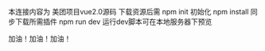 本连接内容为 美团项目vue2.0源码
下载资源后需
npm init    初始化
npm install 同步下载所需插件
npm run dev 运行dev脚本可在本地服务器下预览

加油！加油！加油！
